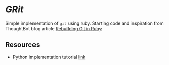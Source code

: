 # *GRit*
Simple implementation of `git` using ruby.  Starting code and inspiration from ThoughtBot blog article [Rebuilding Git in Ruby](https://thoughtbot.com/blog/rebuilding-git-in-ruby)

## Resources
- Python implementation tutorial [link](https://www.leshenko.net/p/ugit/#) 
